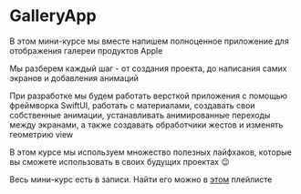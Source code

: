 # GalleryApp

В этом мини-курсе мы вместе напишем полноценное приложение для отображения галереи продуктов Apple

Мы разберем каждый шаг - от создания проекта, до написания самих экранов и добавления анимаций

При разработке мы будем работать версткой приложения с помощью фреймворка SwiftUI, работать с материалами, создавать свои собственные анимации, устанавливать анимированные переходы между экранами, а также создавать обработчики жестов и изменять геометрию view

В этом курсе мы используем множество полезных лайфхаков, которые вы сможете использовать в своих будущих проектах 😉

Весь мини-курс есть в записи. Найти его можно в [этом](https://www.youtube.com/playlist?list=PLe9LzewXqdvz8fbo2Y-K6p6kCRfmHueWW) плейлисте
